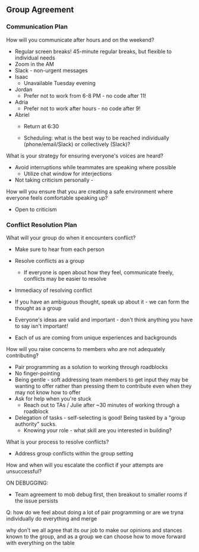## Group Agreement

### Communication Plan

How will you communicate after hours and on the weekend?

* Regular screen breaks! 45-minute regular breaks, but flexible to individual needs
* Zoom in the AM
* Slack - non-urgent messages
* Isaac
    * Unavailable Tuesday evening
* Jordan
    * Prefer not to work from 6-8 PM - no code after 11!
* Adria
    * Prefer not to work after hours - no code after 9!
* Abriel
    * Return at 6:30

    * Scheduling: what is the best way to be reached individually (phone/email/Slack) or collectively (Slack)?

What is your strategy for ensuring everyone's voices are heard?

* Avoid interruptions while teammates are speaking where possible
    * Utilize chat window for interjections
* Not taking criticism personally -

How will you ensure that you are creating a safe environment where everyone feels comfortable speaking up?
* Open to criticism

### Conflict Resolution Plan

What will your group do when it encounters conflict?
* Make sure to hear from each person
* Resolve conflicts as a group
    * If everyone is open about how they feel, communicate freely, conflicts may be easier to resolve
* Immediacy of resolving conflict

* If you have an ambiguous thought, speak up about it - we can form the thought as a group
* Everyone's ideas are valid and important - don't think anything you have to say isn't important!
* Each of us are coming from unique experiences and backgrounds

How will you raise concerns to members who are not adequately contributing?
* Pair programming as a solution to working through roadblocks
* No finger-pointing
* Being gentle - soft addressing team members to get input they may be wanting to offer rather than pressing them to contribute even when they may not know how to offer
* Ask for help when you're stuck
    * Reach out to TAs / Julie after ~30 minutes of working through a roadblock
* Delegation of tasks - self-selecting is good! Being tasked by a "group authority" sucks.
    * Knowing your role - what skill are you interested in building?

What is your process to resolve conflicts?
* Address group conflicts within the group setting

How and when will you escalate the conflict if your attempts are unsuccessful?

ON DEBUGGING:
* Team agreement to mob debug first, then breakout to smaller rooms if the issue persists

Q:
how do we feel about doing a lot of pair programming
or are we tryna individually do everything and merge

why don’t we all agree that its our job to make our opinions and stances known to the group, and as a group we can choose how to move forward with everything on the table
